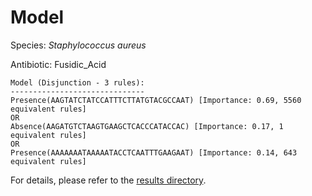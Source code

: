 
# Model

Species: *Staphylococcus aureus*

Antibiotic: Fusidic_Acid

```
Model (Disjunction - 3 rules):
------------------------------
Presence(AAGTATCTATCCATTTCTTATGTACGCCAAT) [Importance: 0.69, 5560 equivalent rules]
OR
Absence(AAGATGTCTAAGTGAAGCTCACCCATACCAC) [Importance: 0.17, 1 equivalent rules]
OR
Presence(AAAAAAATAAAAATACCTCAATTTGAAGAAT) [Importance: 0.14, 643 equivalent rules]

```

For details, please refer to the [results directory](../../../../../results/scm_b/staphylococcus%20aureus/fusidic_acid/repeat_7/).

